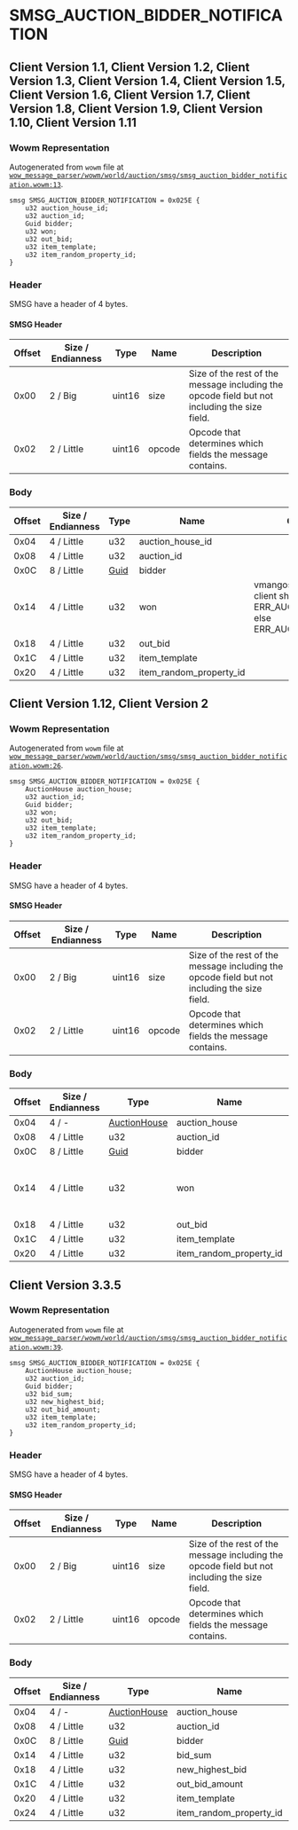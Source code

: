 # SMSG_AUCTION_BIDDER_NOTIFICATION

## Client Version 1.1, Client Version 1.2, Client Version 1.3, Client Version 1.4, Client Version 1.5, Client Version 1.6, Client Version 1.7, Client Version 1.8, Client Version 1.9, Client Version 1.10, Client Version 1.11

### Wowm Representation

Autogenerated from `wowm` file at [`wow_message_parser/wowm/world/auction/smsg/smsg_auction_bidder_notification.wowm:13`](https://github.com/gtker/wow_messages/tree/main/wow_message_parser/wowm/world/auction/smsg/smsg_auction_bidder_notification.wowm#L13).
```rust,ignore
smsg SMSG_AUCTION_BIDDER_NOTIFICATION = 0x025E {
    u32 auction_house_id;
    u32 auction_id;
    Guid bidder;
    u32 won;
    u32 out_bid;
    u32 item_template;
    u32 item_random_property_id;
}
```
### Header

SMSG have a header of 4 bytes.

#### SMSG Header

| Offset | Size / Endianness | Type   | Name   | Description |
| ------ | ----------------- | ------ | ------ | ----------- |
| 0x00   | 2 / Big           | uint16 | size   | Size of the rest of the message including the opcode field but not including the size field.|
| 0x02   | 2 / Little        | uint16 | opcode | Opcode that determines which fields the message contains.|

### Body

| Offset | Size / Endianness | Type | Name | Comment |
| ------ | ----------------- | ---- | ---- | ------- |
| 0x04 | 4 / Little | u32 | auction_house_id |  |
| 0x08 | 4 / Little | u32 | auction_id |  |
| 0x0C | 8 / Little | [Guid](../types/packed-guid.md) | bidder |  |
| 0x14 | 4 / Little | u32 | won | vmangos/cmangos: if 0, client shows ERR_AUCTION_WON_S, else ERR_AUCTION_OUTBID_S |
| 0x18 | 4 / Little | u32 | out_bid |  |
| 0x1C | 4 / Little | u32 | item_template |  |
| 0x20 | 4 / Little | u32 | item_random_property_id |  |

## Client Version 1.12, Client Version 2

### Wowm Representation

Autogenerated from `wowm` file at [`wow_message_parser/wowm/world/auction/smsg/smsg_auction_bidder_notification.wowm:26`](https://github.com/gtker/wow_messages/tree/main/wow_message_parser/wowm/world/auction/smsg/smsg_auction_bidder_notification.wowm#L26).
```rust,ignore
smsg SMSG_AUCTION_BIDDER_NOTIFICATION = 0x025E {
    AuctionHouse auction_house;
    u32 auction_id;
    Guid bidder;
    u32 won;
    u32 out_bid;
    u32 item_template;
    u32 item_random_property_id;
}
```
### Header

SMSG have a header of 4 bytes.

#### SMSG Header

| Offset | Size / Endianness | Type   | Name   | Description |
| ------ | ----------------- | ------ | ------ | ----------- |
| 0x00   | 2 / Big           | uint16 | size   | Size of the rest of the message including the opcode field but not including the size field.|
| 0x02   | 2 / Little        | uint16 | opcode | Opcode that determines which fields the message contains.|

### Body

| Offset | Size / Endianness | Type | Name | Comment |
| ------ | ----------------- | ---- | ---- | ------- |
| 0x04 | 4 / - | [AuctionHouse](auctionhouse.md) | auction_house |  |
| 0x08 | 4 / Little | u32 | auction_id |  |
| 0x0C | 8 / Little | [Guid](../types/packed-guid.md) | bidder |  |
| 0x14 | 4 / Little | u32 | won | vmangos/cmangos: if 0, client shows ERR_AUCTION_WON_S, else ERR_AUCTION_OUTBID_S |
| 0x18 | 4 / Little | u32 | out_bid |  |
| 0x1C | 4 / Little | u32 | item_template |  |
| 0x20 | 4 / Little | u32 | item_random_property_id |  |

## Client Version 3.3.5

### Wowm Representation

Autogenerated from `wowm` file at [`wow_message_parser/wowm/world/auction/smsg/smsg_auction_bidder_notification.wowm:39`](https://github.com/gtker/wow_messages/tree/main/wow_message_parser/wowm/world/auction/smsg/smsg_auction_bidder_notification.wowm#L39).
```rust,ignore
smsg SMSG_AUCTION_BIDDER_NOTIFICATION = 0x025E {
    AuctionHouse auction_house;
    u32 auction_id;
    Guid bidder;
    u32 bid_sum;
    u32 new_highest_bid;
    u32 out_bid_amount;
    u32 item_template;
    u32 item_random_property_id;
}
```
### Header

SMSG have a header of 4 bytes.

#### SMSG Header

| Offset | Size / Endianness | Type   | Name   | Description |
| ------ | ----------------- | ------ | ------ | ----------- |
| 0x00   | 2 / Big           | uint16 | size   | Size of the rest of the message including the opcode field but not including the size field.|
| 0x02   | 2 / Little        | uint16 | opcode | Opcode that determines which fields the message contains.|

### Body

| Offset | Size / Endianness | Type | Name | Comment |
| ------ | ----------------- | ---- | ---- | ------- |
| 0x04 | 4 / - | [AuctionHouse](auctionhouse.md) | auction_house |  |
| 0x08 | 4 / Little | u32 | auction_id |  |
| 0x0C | 8 / Little | [Guid](../types/packed-guid.md) | bidder |  |
| 0x14 | 4 / Little | u32 | bid_sum |  |
| 0x18 | 4 / Little | u32 | new_highest_bid |  |
| 0x1C | 4 / Little | u32 | out_bid_amount |  |
| 0x20 | 4 / Little | u32 | item_template |  |
| 0x24 | 4 / Little | u32 | item_random_property_id |  |

